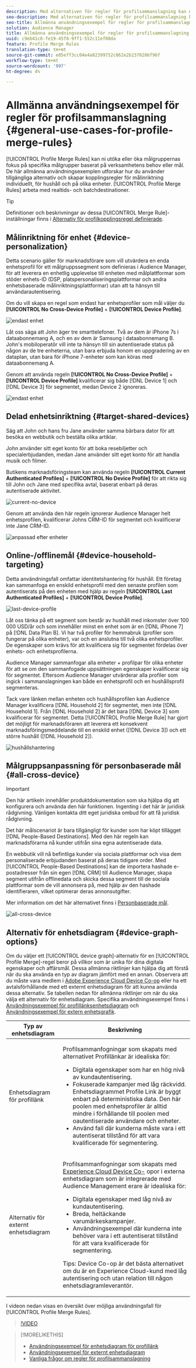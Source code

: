 ```yaml
---
description: Med alternativen för regler för profilsammanslagning kan ni utöka eller öka målgruppernas fokus på specifika målgrupper baserat på verksamhetens behov eller mål. De här allmänna användningsexemplen utforskar hur du använder tillgängliga alternativ och skapar kopplingsregler för målinriktning individuellt, för hushåll och på olika enheter.
seo-description: Med alternativen för regler för profilsammanslagning kan ni utöka eller öka målgruppernas fokus på specifika målgrupper baserat på verksamhetens behov eller mål. De här allmänna användningsexemplen utforskar hur du använder tillgängliga alternativ och skapar kopplingsregler för målinriktning individuellt, för hushåll och på olika enheter.
seo-title: Allmänna användningsexempel för regler för profilsammanslagning
solution: Audience Manager
title: Allmänna användningsexempel för regler för profilsammanslagning
uuid: c9eb41c8-fe19-45f8-9ff1-552c11ef08da
feature: Profile Merge Rules
translation-type: tm+mt
source-git-commit: e05eff3cc04e4a82399752c862e2b2370286f96f
workflow-type: tm+mt
source-wordcount: '997'
ht-degree: 4%

---
```



# Allmänna användningsexempel för regler för profilsammanslagning {#general-use-cases-for-profile-merge-rules}

[!UICONTROL Profile Merge Rules] kan ni utöka eller öka målgruppernas fokus på specifika målgrupper baserat på verksamhetens behov eller mål. De här allmänna användningsexemplen utforskar hur du använder tillgängliga alternativ och skapar kopplingsregler för målinriktning individuellt, för hushåll och på olika enheter. [!UICONTROL Profile Merge Rules] arbeta med realtids- och batchdestinationer.

>[!TIP]
>
>Definitioner och beskrivningar av dessa [!UICONTROL Merge Rule]-inställningar finns i [Alternativ för profilkopplingsregel definierade](merge-rule-definitions.md).

## Målinriktning för enhet {#device-personalization}

Detta scenario gäller för marknadsförare som vill utvärdera en enda enhetsprofil för ett målgruppssegment som definieras i Audience Manager, för att leverera en enhetlig upplevelse till enheten med målplattformar som stöder enhets-ID (DSP, platspersonaliseringsplattformar och andra enhetsbaserade målinriktningsplattformar) utan att ta hänsyn till användarautentisering.

Om du vill skapa en regel som endast har enhetsprofiler som mål väljer du **[!UICONTROL No Cross-Device Profile]** + **[!UICONTROL Device Profile]**.

![endast enhet](assets/device-only.png)

Låt oss säga att John äger tre smarttelefoner. Två av dem är iPhone 7s i dataabonnemang A, och en av dem är Samsung i dataabonnemang B. John&#39;s mobiloperatör vill inte ta hänsyn till sin autentiserade status på någon av de tre enheterna, utan bara erbjuda honom en uppgradering av en dataplan, utan bara för iPhone 7-enheter som kan köras med dataabonnemang A.

Genom att använda regeln **[!UICONTROL No Cross-Device Profile]** + **[!UICONTROL Device Profile]** kvalificerar sig både [!DNL Device 1] och [!DNL Device 3] för segmentet, medan Device 2 ignoreras.

![endast enhet](assets/device-management.png)

## Delad enhetsinriktning {#target-shared-devices}

Säg att John och hans fru Jane använder samma bärbara dator för att besöka en webbutik och beställa olika artiklar.

John använder sitt eget konto för att boka resebiljetter och specialerbjudanden, medan Jane använder sitt eget konto för att handla musik och filmer.

Butikens marknadsföringsteam kan använda regeln **[!UICONTROL Current Authenticated Profiles]** + **[!UICONTROL No Device Profile]** för att rikta sig till John och Jane med specifika avtal, baserat enbart på deras autentiserade aktivitet.

![current-no-device](assets/current-no-device.png)

Genom att använda den här regeln ignorerar Audience Manager helt enhetsprofilen, kvalificerar Johns CRM-ID för segmentet och kvalificerar inte Jane CRM-ID.

![anpassad efter enheter](assets/shared-device-targeting.png)

## Online-/offlinemål {#device-household-targeting}

Detta användningsfall omfattar identitetshantering för hushåll. Ett företag kan sammanfoga en enskild enhetsprofil med den senaste profilen som autentiserats på den enheten med hjälp av regeln **[!UICONTROL Last Authenticated Profiles]** + **[!UICONTROL Device Profile]**.

![last-device-profile](assets/last-device-profile.png)

Låt oss tänka på ett segment som består av hushåll med inkomster över 100 000 USD/år och som innehåller minst en enhet som är en [!DNL iPhone 7] på [!DNL Data Plan B]. Vi har två profiler för hemmabruk (profiler som fungerar på olika enheter), var och en anslutna till två olika enhetsprofiler. De egenskaper som krävs för att kvalificera sig för segmentet fördelas över enhets- och enhetsprofilerna.

Audience Manager sammanfogar alla enheter + profilpar för olika enheter för att se om den sammanfogade uppsättningen egenskaper kvalificerar sig för segmentet. Eftersom Audience Manager utvärderar alla profiler som ingick i sammanslagningen kan både en enhetsprofil och en hushållsprofil segmenteras.

Tack vare länken mellan enheten och hushållsprofilen kan Audience Manager kvalificera [!DNL Household 2] för segmentet, men inte [!DNL Household 1]. Från [!DNL Household 2] är det bara [!DNL Device 3] som kvalificerar för segmentet. Detta [!UICONTROL Profile Merge Rule] har gjort det möjligt för marknadsföraren att leverera ett konsekvent marknadsföringsmeddelande till en enskild enhet ([!DNL Device 3]) och ett större hushåll ([!DNL Household 2]).

![hushållshantering](assets/household-management.png)

## Målgruppsanpassning för personbaserade mål {#all-cross-device}

>[!IMPORTANT]
>
>Den här artikeln innehåller produktdokumentation som ska hjälpa dig att konfigurera och använda den här funktionen. Ingenting i det här är juridisk rådgivning. Vänligen kontakta ditt eget juridiska ombud för att få juridisk rådgivning.

Det här målscenariot är bara tillgängligt för kunder som har köpt tillägget [!DNL People-Based Destinations]. Med den här regeln kan marknadsförarna nå kunder utifrån sina egna autentiserade data.

En webbutik vill nå befintliga kunder via sociala plattformar och visa dem personaliserade erbjudanden baserat på deras tidigare order. Med [!UICONTROL People-Based Destinations] kan de importera hashade e-postadresser från sin egen [!DNL CRM] till Audience Manager, skapa segment utifrån offlinedata och skicka dessa segment till de sociala plattformar som de vill annonsera på, med hjälp av den hashade identifieraren, vilket optimerar deras annonsutgifter.

Mer information om det här alternativet finns i [Personbaserade mål](../destinations/people-based-destinations-overview.md).

![all-cross-device](assets/all-cross-device.png)

## Alternativ för enhetsdiagram {#device-graph-options}

Om du väljer ett [!UICONTROL device graph]-alternativ för en [!UICONTROL Profile Merge]-regel beror på villkor som är unika för dina digitala egenskaper och affärsmål. Dessa allmänna riktlinjer kan hjälpa dig att förstå när du ska använda en typ av diagram jämfört med en annan. Observera att du måste vara medlem i [Adobe Experience Cloud Device Co-op](https://docs.adobe.com/content/help/sv-SE/device-co-op/using/home.html) eller ha ett avtalsförhållande med ett externt enhetsdiagram för att kunna använda dessa alternativ. Se tabellen nedan för allmänna riktlinjer om när du ska välja ett alternativ för enhetsdiagram. Specifika användningsexempel finns i [Användningsexempel för profillänksenhetsdiagram](profile-link-use-case.md) och [Användningsexempel för extern enhetsgrafik](external-graph-use-cases.md).

<table id="table_66D9152D4FF040A186003272D456625D"> 
 <thead> 
  <tr> 
   <th colname="col1" class="entry"> Typ av enhetsdiagram </th> 
   <th colname="col2" class="entry"> Beskrivning </th> 
  </tr>
 </thead>
 <tbody> 
  <tr> 
   <td colname="col1"> <p><span class="wintitle"> Enhetsdiagram för profillänk</span> </p> </td> 
   <td colname="col2"> <p><span class="wintitle"> Profilsammanfogningar </span> som skapats med alternativet  <span class="wintitle"> Profillänkar </span> är idealiska för: </p> <p> 
     <ul id="ul_FF44FA894BB2448887C8EDA9C8407EF9"> 
      <li id="li_E22505210C664FE6A9AA7C61244B36DA">Digitala egenskaper som har en hög nivå av kundautentisering. </li> 
      <li id="li_BE7112EE611E4DEB95B5C0A2852BFA97">Fokuserade kampanjer med låg räckvidd. Enhetsdiagrammet <span class="wintitle"> Profile Link</span> är byggt enbart på deterministiska data. Den här poolen med enhetsprofiler är alltid mindre i förhållande till poolen med oautentiserade användare och enheter. </li> 
      <li id="li_5FD9E936A72A4EFE80E694FA2E08E385">Använd fall där kunderna måste vara i ett autentiserat tillstånd för att vara kvalificerade för segmentering. </li> 
     </ul> </p> </td> 
  </tr> 
  <tr> 
   <td colname="col1"> <p>Alternativ för externt enhetsdiagram </p> </td> 
   <td colname="col2"> <p><span class="wintitle"> Profilsammanfogningar </span> som skapats med  <a href="https://docs.adobe.com/content/help/en/device-co-op/using/about/overview.html" format="https" scope="external"> Experience Cloud Device Co-</a> opor i externa enhetsdiagram som är integrerade med  <span class="keyword"> Audience </span> Management erare är idealiska för: </p> <p> 
     <ul id="ul_D76D773988604A619FA4A3BF37F910F0"> 
      <li id="li_969A0755A9E34CBEB2F7331C137B9A26">Digitala egenskaper med låg nivå av kundautentisering. </li> 
      <li id="li_AC78C8B4AD5340FFAC44FE851096C6A6">Breda, heltäckande varumärkeskampanjer. </li> 
      <li id="li_14AEC54CE34440889A3A36324EC6F497">Användningsexempel där kunderna inte behöver vara i ett autentiserat tillstånd för att vara kvalificerade för segmentering. </li> 
     </ul> </p> <p> <p>Tips: <span class="keyword"> Device Co-op</span> är det bästa alternativet om du är en <span class="keyword"> Experience Cloud</span>-kund med låg autentisering och utan relation till någon enhetsdiagramleverantör. </p> </p> </td> 
  </tr> 
 </tbody> 
</table>

I videon nedan visas en översikt över möjliga användningsfall för [!UICONTROL Profile Merge Rules].

>[!VIDEO](https://video.tv.adobe.com/v/28975/)

>[!MORELIKETHIS]
>
>* [Användningsexempel för enhetsdiagram för profillänk](profile-link-use-case.md)
>* [Användningsexempel för externt enhetsdiagram](external-graph-use-cases.md)
>* [Vanliga frågor om regler för profilsammanslagning](../../faq/faq-profile-merge.md)

